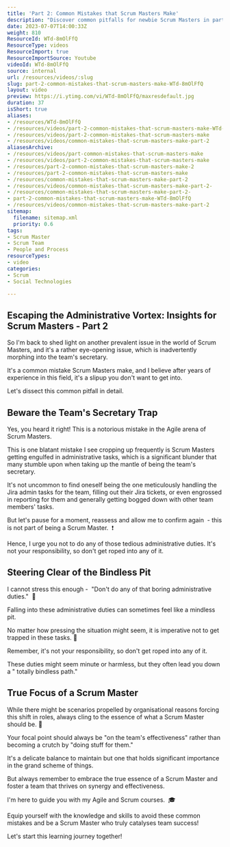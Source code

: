 ```yaml
---
title: 'Part 2: Common Mistakes that Scrum Masters Make'
description: "Discover common pitfalls for newbie Scrum Masters in part 2 of Martin Hinshelwood's 60-second insights. Elevate your agile journey with Naked Agility! #scrum #agile"
date: 2023-07-07T14:00:33Z
weight: 810
ResourceId: WTd-8mOlFfQ
ResourceType: videos
ResourceImport: true
ResourceImportSource: Youtube
videoId: WTd-8mOlFfQ
source: internal
url: /resources/videos/:slug
slug: part-2-common-mistakes-that-scrum-masters-make-WTd-8mOlFfQ
layout: video
preview: https://i.ytimg.com/vi/WTd-8mOlFfQ/maxresdefault.jpg
duration: 37
isShort: true
aliases:
- /resources/WTd-8mOlFfQ
- /resources/videos/part-2-common-mistakes-that-scrum-masters-make-WTd-8mOlFfQ
- /resources/videos/part-2-common-mistakes-that-scrum-masters-make
- /resources/videos/common-mistakes-that-scrum-masters-make-part-2
aliasesArchive:
- /resources/videos/part-common-mistakes-that-scrum-masters-make
- /resources/videos/part-2-common-mistakes-that-scrum-masters-make
- /resources/part-2-common-mistakes-that-scrum-masters-make-2
- /resources/part-2-common-mistakes-that-scrum-masters-make
- /resources/common-mistakes-that-scrum-masters-make-part-2
- /resources/videos/common-mistakes-that-scrum-masters-make-part-2-
- /resources/common-mistakes-that-scrum-masters-make-part-2-
- part-2-common-mistakes-that-scrum-masters-make-WTd-8mOlFfQ
- /resources/videos/common-mistakes-that-scrum-masters-make-part-2
sitemap:
  filename: sitemap.xml
  priority: 0.6
tags:
- Scrum Master
- Scrum Team
- People and Process
resourceTypes:
- video
categories:
- Scrum
- Social Technologies

---
```

## Escaping the Administrative Vortex: Insights for Scrum Masters - Part 2

So I'm back to shed light on another prevalent issue in the world of Scrum Masters, and it's a rather eye-opening issue, which is inadvertently morphing into the team's secretary.

It's a common mistake Scrum Masters make, and I believe after years of experience in this field, it's a slipup you don't want to get into.

Let's dissect this common pitfall in detail.

## Beware the Team's Secretary Trap

Yes, you heard it right! This is a notorious mistake in the Agile arena of Scrum Masters.

This is one blatant mistake I see cropping up frequently is Scrum Masters getting engulfed in administrative tasks, which is a significant blunder that many stumble upon when taking up the mantle of being the team's secretary.

It's not uncommon to find oneself being the one meticulously handling the Jira admin tasks for the team, filling out their Jira tickets, or even engrossed in reporting for them and generally getting bogged down with other team members' tasks.

But let's pause for a moment, reassess and allow me to confirm again  - this is not part of being a Scrum Master.  ❗

Hence, I urge you not to do any of those tedious administrative duties. It's not your responsibility, so don't get roped into any of it.

## Steering Clear of the Bindless Pit

I cannot stress this enough -  "Don't do any of that boring administrative duties."  🚫

Falling into these administrative duties can sometimes feel like a mindless pit.

No matter how pressing the situation might seem, it is imperative not to get trapped in these tasks. 🚀

Remember, it's not your responsibility, so don't get roped into any of it.

These duties might seem minute or harmless, but they often lead you down a " totally bindless path."

## True Focus of a Scrum Master

While there might be scenarios propelled by organisational reasons forcing this shift in roles, always cling to the essence of what a Scrum Master should be. 💼

Your focal point should always be "on the team's effectiveness" rather than becoming a crutch by "doing stuff for them."

It's a delicate balance to maintain but one that holds significant importance in the grand scheme of things.

But always remember to embrace the true essence of a Scrum Master and foster a team that thrives on synergy and effectiveness.

I'm here to guide you with my Agile and Scrum courses.  🎓

Equip yourself with the knowledge and skills to avoid these common mistakes and be a Scrum Master who truly catalyses team success!

Let's start this learning journey together!
